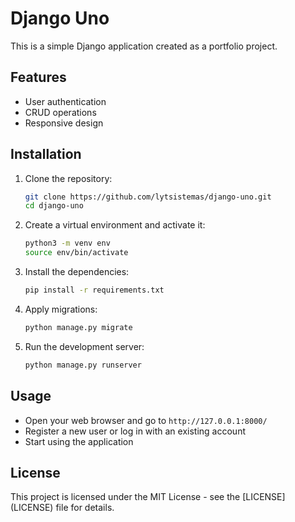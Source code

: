# Django Uno

This is a simple Django application created as a portfolio project.

## Features

- User authentication
- CRUD operations
- Responsive design

## Installation

1. Clone the repository:
    ```bash
    git clone https://github.com/lytsistemas/django-uno.git
    cd django-uno
    ```

2. Create a virtual environment and activate it:
    ```bash
    python3 -m venv env
    source env/bin/activate
    ```

3. Install the dependencies:
    ```bash
    pip install -r requirements.txt
    ```

4. Apply migrations:
    ```bash
    python manage.py migrate
    ```

5. Run the development server:
    ```bash
    python manage.py runserver
    ```

## Usage

- Open your web browser and go to `http://127.0.0.1:8000/`
- Register a new user or log in with an existing account
- Start using the application

## License

This project is licensed under the MIT License - see the [LICENSE]
(LICENSE) file for details.

